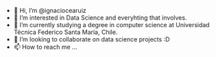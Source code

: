 - 👋 Hi, I’m @ignaciocearuiz
- 👀 I’m interested in Data Science and everyhting that involves.
- 🌱 I’m currently studying a degree in computer science at Universidad Técnica Federico Santa María, Chile.
- 💞️ I’m looking to collaborate on data science projects :D
- 📫 How to reach me ...

<!---
ignaciocearuiz/ignaciocearuiz is a ✨ special ✨ repository because its `README.md` (this file) appears on your GitHub profile.
You can click the Preview link to take a look at your changes.
--->
